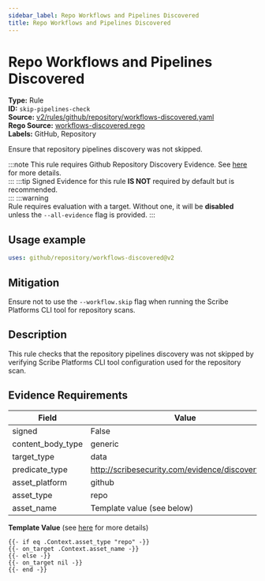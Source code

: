 ```yaml
---
sidebar_label: Repo Workflows and Pipelines Discovered
title: Repo Workflows and Pipelines Discovered
---  
```

# Repo Workflows and Pipelines Discovered  
**Type:** Rule  
**ID:** `skip-pipelines-check`  
**Source:** [v2/rules/github/repository/workflows-discovered.yaml](https://github.com/scribe-public/sample-policies/blob/main/v2/rules/github/repository/workflows-discovered.yaml)  
**Rego Source:** [workflows-discovered.rego](https://github.com/scribe-public/sample-policies/blob/main/v2/rules/github/repository/workflows-discovered.rego)  
**Labels:** GitHub, Repository  

Ensure that repository pipelines discovery was not skipped.

:::note 
This rule requires Github Repository Discovery Evidence. See [here](/docs/platforms/discover#github-discovery) for more details.  
::: 
:::tip 
Signed Evidence for this rule **IS NOT** required by default but is recommended.  
::: 
:::warning  
Rule requires evaluation with a target. Without one, it will be **disabled** unless the `--all-evidence` flag is provided.
::: 

## Usage example

```yaml
uses: github/repository/workflows-discovered@v2
```

## Mitigation  
Ensure not to use the `--workflow.skip` flag when running the Scribe Platforms CLI tool for repository scans.


## Description  
This rule checks that the repository pipelines discovery was not skipped by verifying Scribe Platforms CLI tool configuration
used for the repository scan.

## Evidence Requirements  
| Field | Value |
|-------|-------|
| signed | False |
| content_body_type | generic |
| target_type | data |
| predicate_type | http://scribesecurity.com/evidence/discovery/v0.1 |
| asset_platform | github |
| asset_type | repo |
| asset_name | Template value (see below) |

**Template Value** (see [here](/docs/valint/initiatives#template-arguments) for more details)

```
{{- if eq .Context.asset_type "repo" -}}
{{- on_target .Context.asset_name -}}
{{- else -}}
{{- on_target nil -}}
{{- end -}}
```

